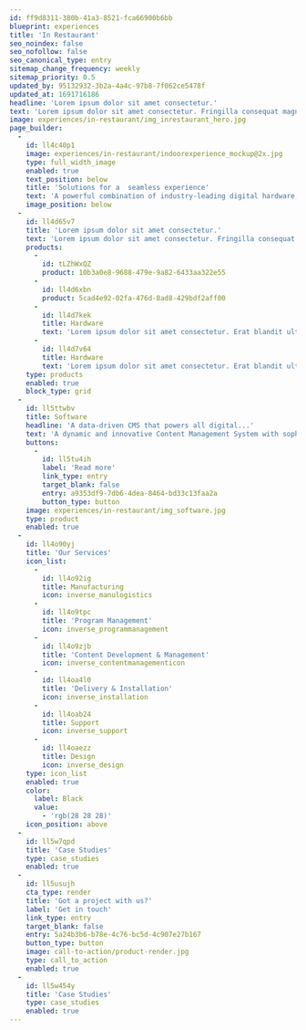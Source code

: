```yaml
---
id: ff9d8311-380b-41a3-8521-fca66900b6bb
blueprint: experiences
title: 'In Restaurant'
seo_noindex: false
seo_nofollow: false
seo_canonical_type: entry
sitemap_change_frequency: weekly
sitemap_priority: 0.5
updated_by: 95132932-3b2a-4a4c-97b8-7f062ce5478f
updated_at: 1691716186
headline: 'Lorem ipsum dolor sit amet consectetur.'
text: 'Lorem ipsum dolor sit amet consectetur. Fringilla consequat magna pellentesque scelerisque nunc nunc pellentesque neque. Cras lectus fermentum elit sit diam. Habitant a id quis et urna scelerisque. Mauris faucibus tellus mi et enim aliquet.'
image: experiences/in-restaurant/img_inrestaurant_hero.jpg
page_builder:
  -
    id: ll4c40p1
    image: experiences/in-restaurant/indoorexperience_mockup@2x.jpg
    type: full_width_image
    enabled: true
    text_position: below
    title: 'Solutions for a ​ seamless experience'
    text: 'A powerful combination of industry-leading digital hardware, a dynamic and data-driven CMS and end-to-end services enables the world’s leading brands to drive the best customer experiences and impactful ROI.'
    image_position: below
  -
    id: ll4d65v7
    title: 'Lorem ipsum dolor sit amet consectetur.'
    text: 'Lorem ipsum dolor sit amet consectetur. Fringilla consequat magna pellentesque scelerisque nunc nunc pellentesque neque. Cras lectus fermentum elit sit diam. Habitant a id quis et urna scelerisque. Mauris faucibus tellus mi et enim aliquet.'
    products:
      -
        id: tLZhWxQZ
        product: 10b3a0e8-9688-479e-9a82-6433aa322e55
      -
        id: ll4d6xbn
        product: 5cad4e92-02fa-476d-8ad8-429bdf2aff00
      -
        id: ll4d7kek
        title: Hardware
        text: 'Lorem ipsum dolor sit amet consectetur. Erat blandit ultricies pharetra semper eget consequat. Sollicitudin id.'
      -
        id: ll4d7v64
        title: Hardware
        text: 'Lorem ipsum dolor sit amet consectetur. Erat blandit ultricies pharetra semper eget consequat. Sollicitudin id.'
    type: products
    enabled: true
    block_type: grid
  -
    id: ll5ttwbv
    title: Software
    headline: 'A data-driven CMS that powers all digital...'
    text: 'A dynamic and innovative Content Management System with sophisticated integration capabilities allows for a single solution across all hardware touchpoints, ensuring a seamless and connected customer experience.'
    buttons:
      -
        id: ll5tu4ih
        label: 'Read more'
        link_type: entry
        target_blank: false
        entry: a9353df9-7db6-4dea-8464-bd33c13faa2a
        button_type: button
    image: experiences/in-restaurant/img_software.jpg
    type: product
    enabled: true
  -
    id: ll4o90yj
    title: 'Our Services'
    icon_list:
      -
        id: ll4o92ig
        title: Manufacturing
        icon: inverse_manulogistics
      -
        id: ll4o9tpc
        title: 'Program Management'
        icon: inverse_programmanagement
      -
        id: ll4o9zjb
        title: 'Content Development & Management'
        icon: inverse_contentmanagementicon
      -
        id: ll4oa4l0
        title: 'Delivery & Installation'
        icon: inverse_installation
      -
        id: ll4oab24
        title: Support
        icon: inverse_support
      -
        id: ll4oaezz
        title: Design
        icon: inverse_design
    type: icon_list
    enabled: true
    color:
      label: Black
      value:
        - 'rgb(28 28 28)'
    icon_position: above
  -
    id: ll5w7qpd
    title: 'Case Studies'
    type: case_studies
    enabled: true
  -
    id: ll5usujh
    cta_type: render
    title: 'Got a project with us?'
    label: 'Get in touch'
    link_type: entry
    target_blank: false
    entry: 5a24b3b6-b78e-4c76-bc5d-4c907e27b167
    button_type: button
    image: call-to-action/product-render.jpg
    type: call_to_action
    enabled: true
  -
    id: ll5w454y
    title: 'Case Studies'
    type: case_studies
    enabled: true
---
```

